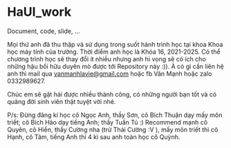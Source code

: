 # HaUI_work
Document, code, slide, ... 

Mọi thứ anh đã thu thập và sử dụng trong suốt hành trình học tại khoa Khoa học máy tính của trường. Thời điểm anh học là Khóa 16, 2021-2025. Có thể chương trình học sẽ thay đổi ít nhiều nhưng anh hi vọng sẽ có ích cho những hậu bối hữu duyên mò được tới Repository này :)). À có gì cần liên hệ anh thì mail qua vanmanhlavie@gmail.com hoặc fb Văn Mạnh hoặc zalo 0332989627. 

Chúc em sẽ gặt hái được nhiều thành công, có những người bạn tốt và có quãng đời sinh viên thật tuyệt vời nhé.

P/s: 
Đừng đăng kí học cô Ngọc Anh, thầy Sơn, cô Bích Thuận dạy mấy môn triết; cô Bích Hảo dạy tiếng Anh; thầy Tuấn Tú :) 
Recommend mạnh cô Quyên, cô Hiền, thầy Cường nha (trừ Thái Cường :V ), mấy môn triết thì cô Hạnh, cô Tâm, tiếng Anh thì 4 kì sau anh toàn học cô Quỳnh. 